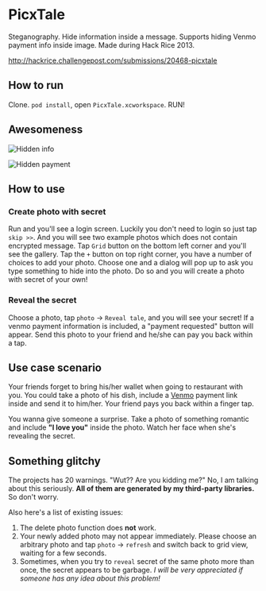 PicxTale
========

Steganography. Hide information inside a message. Supports hiding Venmo payment info inside image. 
Made during Hack Rice 2013.

http://hackrice.challengepost.com/submissions/20468-picxtale

## How to run
Clone. `pod install`, open `PicxTale.xcworkspace`. RUN!

## Awesomeness
![Hidden info](https://raw.github.com/DJBen/Picxtale/master/Picxtale_demo_1.png)

![Hidden payment](https://raw.github.com/DJBen/Picxtale/master/Picxtale_demo_2.png)

## How to use
### Create photo with secret
Run and you'll see a login screen. Luckily you don't need to login so just tap `skip >>`. And you will see two example
photos which does not contain encrypted message. Tap `Grid` button on the bottom left corner and you'll see the gallery. Tap the `+` button on top right corner, you have a number of choices to add your photo. Choose one and a dialog will pop up to ask you type something to hide into the photo. Do so and you will create a photo with secret of your own!

### Reveal the secret
Choose a photo, tap `photo` -> `Reveal tale`, and you will see your secret! If a venmo payment information is included, a "payment requested" button will appear. Send this photo to your friend and he/she can pay you back within a tap.

## Use case scenario
Your friends forget to bring his/her wallet when going to restaurant with you. You could take a photo of his dish, include a [Venmo](https://venmo.com/) payment link inside and send it to him/her. Your friend pays you back within a finger tap.

You wanna give someone a surprise. Take a photo of something romantic and include **"I love you"** inside the photo. Watch her face when she's revealing the secret.

## Something glitchy
The projects has 20 warnings. "Wut?? Are you kidding me?" No, I am talking about this seriously. **All of them are generated by my third-party libraries.** So don't worry. 

Also here's a list of existing issues:

1. The delete photo function does **not** work. 
2. Your newly added photo may not appear immediately. Please choose an arbitrary photo and tap `photo` -> `refresh` and switch back to grid view, waiting for a few seconds.
3. Sometimes, when you try to `reveal` secret of the same photo more than once, the secret appears to be garbage. *I will be very appreciated if someone has any idea about this problem!*
